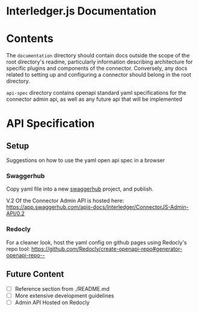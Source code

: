# Interledger.js Documentation

# Contents
The `documentation` directory should contain docs outside the scope of the root directory's readme, particularly information describing architecture for specific plugins and components of the connector. Conversely, any docs related to setting up and configuring a connector should belong in the root directory.

`api-spec` directory contains openapi standard yaml specifications for the connector admin api, as well as any future api that will be implemented

# API Specification

## Setup
Suggestions on how to use the yaml open api spec in a browser

### Swaggerhub
Copy yaml file into a new [swaggerhub](https://swagger.io/tools/swaggerhub/) project, and publish.


V.2 Of the Connector Admin API is hosted here:
https://app.swaggerhub.com/apis-docs/Interledger/ConnectorJS-Admin-API/0.2


### Redocly

For a cleaner look, host the yaml config on github pages using Redocly's repo tool:
https://github.com/Redocly/create-openapi-repo#generator-openapi-repo--


## Future Content

- [ ] Reference section from ./README.md
- [ ] More extensive development guidelines
- [ ] Admin API Hosted on Redocly
